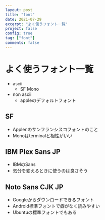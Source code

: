 ```yaml
---
layout: post
title: "font"
date: 2021-07-29
excerpt: "よく使うフォント一覧"
project: false
config: true
tag: ["font"]
comments: false
---
```


# よく使うフォント一覧
 - ascii
   - SF Mono
 - non ascii
   - appleのデフォルトフォント

## SF
 - Applenのサンフランシスコフォントのこと
 - Monoはterminalと相性がいい

## IBM Plex Sans JP
 - IBMのSans
 - 気分を変えるときに使うのは良さそう

## Noto Sans CJK JP
 - Googleからダウンロードできるフォント
 - Android標準フォントで癖がなく読みやすい
 - Ubuntuの標準フォントでもある
